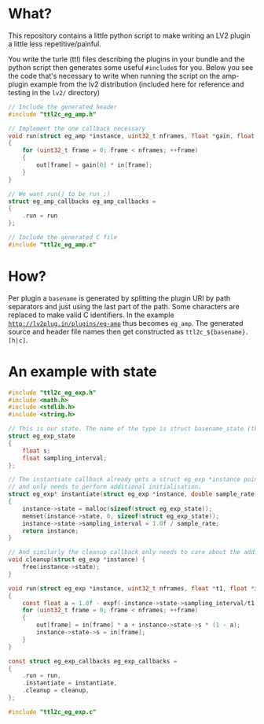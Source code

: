 # What?

This repository contains a little python script to make writing an LV2 plugin a little less repetitive/painful.

You write the turle (ttl) files describing the plugins in your bundle and the python script then generates some useful <code>#include</code>s for you. Below you see the code that's necessary to write when running the script on the amp-plugin example from the lv2 distribution (included here for reference and testing in the <code>lv2/</code> directory)

```C
// Include the generated header
#include "ttl2c_eg_amp.h"

// Implement the one callback necessary
void run(struct eg_amp *instance, uint32_t nframes, float *gain, float *in, float *out)
{
    for (uint32_t frame = 0; frame < nframes; ++frame)
    {
        out[frame] = gain[0] * in[frame];
    }
}

// We want run() to be run ;)
struct eg_amp_callbacks eg_amp_callbacks = 
{
    .run = run
};

// Include the generated C file
#include "ttl2c_eg_amp.c"


```

# How?

Per plugin a <code>basename</code> is generated by splitting the plugin URI by path separators and just using the last part of the path. Some characters are replaced to make valid C identifiers. In the example <code>http://lv2plug.in/plugins/eg-amp</code> thus becomes <code>eg_amp</code>. The generated source and header file names then get constructed as <code>ttl2c_${basename}.[h|c]</code>.

# An example with state

```C
#include "ttl2c_eg_exp.h"
#include <math.h>
#include <stdlib.h>
#include <string.h>

// This is our state. The name of the type is struct basename_state (the generated files assume this precise name):
struct eg_exp_state 
{
    float s;
    float sampling_interval;
};

// The instantiate callback already gets a struct eg_exp *instance pointer instead of an LV2_Handle
// and only needs to perform additional initialisation.
struct eg_exp* instantiate(struct eg_exp *instance, double sample_rate, const char *bundle_path, const LV2_Feature *const *features)
{
    instance->state = malloc(sizeof(struct eg_exp_state));
    memset(instance->state, 0, sizeof(struct eg_exp_state));
    instance->state->sampling_interval = 1.0f / sample_rate;
    return instance;
}

// And similarly the cleanup callback only needs to care about the additional deinitialisation (inverse of instantiate).
void cleanup(struct eg_exp *instance) {
    free(instance->state);
}

void run(struct eg_exp *instance, uint32_t nframes, float *t1, float *in, float *out)
{
    const float a = 1.0f - expf(-instance->state->sampling_interval/t1[0]);
    for (uint32_t frame = 0; frame < nframes; ++frame)
    {
        out[frame] = in[frame] * a + instance->state->s * (1 - a);
        instance->state->s = in[frame];
    }
}

const struct eg_exp_callbacks eg_exp_callbacks = 
{
    .run = run,
    .instantiate = instantiate,
    .cleanup = cleanup,
};

#include "ttl2c_eg_exp.c"

```


